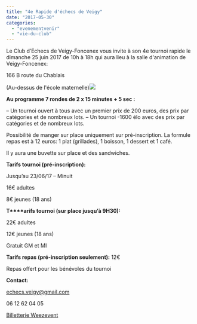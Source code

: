 ```yaml
---
title: "4e Rapide d'échecs de Veigy"
date: "2017-05-30"
categories: 
  - "evenementvenir"
  - "vie-du-club"
---
```


Le Club d’Echecs de Veigy-Foncenex vous invite à son 4e tournoi rapide le dimanche 25 juin 2017 de 10h à 18h qui aura lieu à la salle d'animation de Veigy-Foncenex:

166 B route du Chablais

(Au-dessus de l'école maternelle)[![](/wordpress-uploads/2017/05/Rapide2017-207x300.png)](/wordpress-uploads/2017/05/Rapide2017.png)

**Au programme 7 rondes de 2 x 15 minutes + 5 sec :**

– Un tournoi ouvert à tous avec un premier prix de 200 euros, des prix par catégories et de nombreux lots. – Un tournoi -1600 élo avec des prix par catégories et de nombreux lots.

Possibilité de manger sur place uniquement sur pré-inscription. La formule repas est à 12 euros: 1 plat (grillades), 1 boisson, 1 dessert et 1 café.

Il y aura une buvette sur place et des sandwiches.

**Tarifs tournoi (pré-inscription):**

Jusqu’au 23/06/17 – Minuit

16€ adultes

8€ jeunes (18 ans)

**T****arifs tournoi (sur place jusqu’à 9H30):**

22€ adultes

12€ jeunes (18 ans)

Gratuit GM et MI

**Tarifs repas (pré-inscription seulement):** 12€

Repas offert pour les bénévoles du tournoi

**Contact:**

echecs.veigy@gmail.com

06 12 62 04 05

[Billetterie Weezevent](https://www.weezevent.com//?c=sys_widget "Logiciel billetterie en ligne")
<script type="text/javascript" src="https://www.weezevent.com/js/widget/min/widget.min.js"></script>
